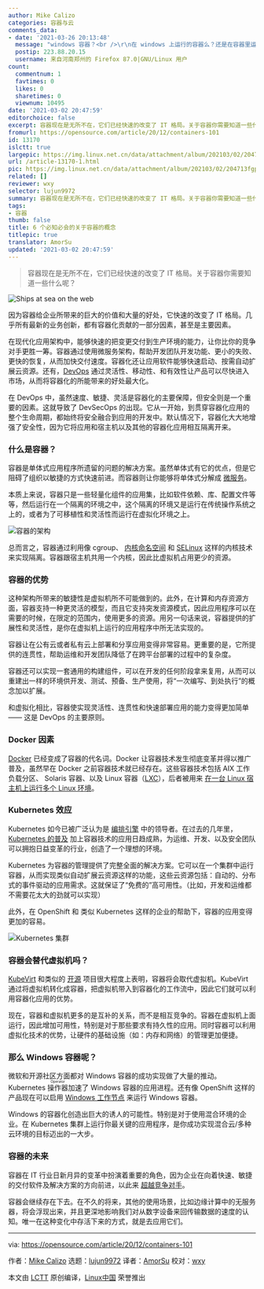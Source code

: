 ```yaml
---
author: Mike Calizo
categories: 容器与云
comments_data:
- date: '2021-03-26 20:13:48'
  message: "windows 容器？<br />\r\n在 windows 上运行的容器么？还是在容器里运行 windows？"
  postip: 223.88.20.15
  username: 来自河南郑州的 Firefox 87.0|GNU/Linux 用户
count:
  commentnum: 1
  favtimes: 0
  likes: 0
  sharetimes: 0
  viewnum: 10495
date: '2021-03-02 20:47:59'
editorchoice: false
excerpt: 容器现在是无所不在，它们已经快速的改变了 IT 格局。关于容器你需要知道一些什么呢？
fromurl: https://opensource.com/article/20/12/containers-101
id: 13170
islctt: true
largepic: https://img.linux.net.cn/data/attachment/album/202103/02/204713fgp7fasvm4ii2ire.jpg
url: /article-13170-1.html
pic: https://img.linux.net.cn/data/attachment/album/202103/02/204713fgp7fasvm4ii2ire.jpg.thumb.jpg
related: []
reviewer: wxy
selector: lujun9972
summary: 容器现在是无所不在，它们已经快速的改变了 IT 格局。关于容器你需要知道一些什么呢？
tags:
- 容器
thumb: false
title: 6 个必知必会的关于容器的概念
titlepic: true
translator: AmorSu
updated: '2021-03-02 20:47:59'
---
```



> 
> 容器现在是无所不在，它们已经快速的改变了 IT 格局。关于容器你需要知道一些什么呢？
> 
> 
> 


![](https://img.linux.net.cn/data/attachment/album/202103/02/204713fgp7fasvm4ii2ire.jpg "Ships at sea on the web")


因为容器给企业所带来的巨大的价值和大量的好处，它快速的改变了 IT 格局。几乎所有最新的业务创新，都有容器化贡献的一部分因素，甚至是主要因素。


在现代化应用架构中，能够快速的把变更交付到生产环境的能力，让你比你的竞争对手更胜一筹。容器通过使用微服务架构，帮助开发团队开发功能、更小的失败、更快的恢复，从而加快交付速度。容器化还让应用软件能够快速启动、按需自动扩展云资源。还有，[DevOps](https://opensource.com/resources/devops) 通过灵活性、移动性、和有效性让产品可以尽快进入市场，从而将容器化的所能带来的好处最大化。


在 DevOps 中，虽然速度、敏捷、灵活是容器化的主要保障，但安全则是一个重要的因素。这就导致了 DevSecOps 的出现。它从一开始，到贯穿容器化应用的整个生命周期，都始终将安全融合到应用的开发中。默认情况下，容器化大大地增强了安全性，因为它将应用和宿主机以及其他的容器化应用相互隔离开来。


### 什么是容器？


容器是单体式应用程序所遗留的问题的解决方案。虽然单体式有它的优点，但是它阻碍了组织以敏捷的方式快速前进。而容器则让你能够将单体式分解成 [微服务](https://opensource.com/resources/what-are-microservices)。


本质上来说，容器只是一些轻量化组件的应用集，比如软件依赖、库、配置文件等等，然后运行在一个隔离的环境之中，这个隔离的环境又是运行在传统操作系统之上的，或者为了可移植性和灵活性而运行在虚拟化环境之上。


![容器的架构](https://img.linux.net.cn/data/attachment/album/202103/02/204801d4a4av48zdx744yb.png "Container architecture")


总而言之，容器通过利用像 cgroup、 [内核命名空间](https://opensource.com/article/19/10/namespaces-and-containers-linux) 和 [SELinux](https://opensource.com/article/20/11/selinux-containers) 这样的内核技术来实现隔离。容器跟宿主机共用一个内核，因此比虚拟机占用更少的资源。


### 容器的优势


这种架构所带来的敏捷性是虚拟机所不可能做到的。此外，在计算和内存资源方面，容器支持一种更灵活的模型，而且它支持突发资源模式，因此应用程序可以在需要的时候，在限定的范围内，使用更多的资源。用另一句话来说，容器提供的扩展性和灵活性，是你在虚拟机上运行的应用程序中所无法实现的。


容器让在公有云或者私有云上部署和分享应用变得非常容易。更重要的是，它所提供的连贯性，帮助运维和开发团队降低了在跨平台部署的过程中的复杂度。


容器还可以实现一套通用的构建组件，可以在开发的任何阶段拿来复用，从而可以重建出一样的环境供开发、测试、预备、生产使用，将“一次编写、到处执行”的概念加以扩展。


和虚拟化相比，容器使实现灵活性、连贯性和快速部署应用的能力变得更加简单 —— 这是 DevOps 的主要原则。


### Docker 因素


[Docker](https://opensource.com/resources/what-docker) 已经变成了容器的代名词。Docker 让容器技术发生彻底变革并得以推广普及，虽然早在 Docker 之前容器技术就已经存在。这些容器技术包括 AIX 工作负载分区、 Solaris 容器、以及 Linux 容器（[LXC](https://linuxcontainers.org/)），后者被用来 [在一台 Linux 宿主机上运行多个 Linux 环境](https://opensource.com/article/18/11/behind-scenes-linux-containers)。


### Kubernetes 效应


Kubernetes 如今已被广泛认为是 [编排引擎](https://opensource.com/article/20/11/orchestration-vs-automation) 中的领导者。在过去的几年里，[Kubernetes 的普及](https://enterprisersproject.com/article/2020/6/kubernetes-statistics-2020) 加上容器技术的应用日趋成熟，为运维、开发、以及安全团队可以拥抱日益变革的行业，创造了一个理想的环境。


Kubernetes 为容器的管理提供了完整全面的解决方案。它可以在一个集群中运行容器，从而实现类似自动扩展云资源这样的功能，这些云资源包括：自动的、分布式的事件驱动的应用需求。这就保证了“免费的”高可用性。（比如，开发和运维都不需要花太大的劲就可以实现）


此外，在 OpenShift 和 类似 Kubernetes 这样的企业的帮助下，容器的应用变得更加的容易。


![Kubernetes 集群](https://img.linux.net.cn/data/attachment/album/202103/02/204801c7vl1p2v757fmvil.png "Kubernetes cluster")


### 容器会替代虚拟机吗？


[KubeVirt](https://kubevirt.io/) 和类似的 [开源](https://opensource.com/resources/what-open-source) 项目很大程度上表明，容器将会取代虚拟机。KubeVirt 通过将虚拟机转化成容器，把虚拟机带入到容器化的工作流中，因此它们就可以利用容器化应用的优势。


现在，容器和虚拟机更多的是互补的关系，而不是相互竞争的。容器在虚拟机上面运行，因此增加可用性，特别是对于那些要求有持久性的应用。同时容器可以利用虚拟化技术的优势，让硬件的基础设施（如：内存和网络）的管理更加便捷。


### 那么 Windows 容器呢？


微软和开源社区方面都对 Windows 容器的成功实现做了大量的推动。Kubernetes <ruby> 操作器 <rt>  Operator </rt></ruby> 加速了 Windows 容器的应用进程。还有像 OpenShift 这样的产品现在可以启用 [Windows 工作节点](https://www.openshift.com/blog/announcing-the-community-windows-machine-config-operator-on-openshift-4.6) 来运行 Windows 容器。


Windows 的容器化创造出巨大的诱人的可能性。特别是对于使用混合环境的企业。在 Kubernetes 集群上运行你最关键的应用程序，是你成功实现混合云/多种云环境的目标迈出的一大步。


### 容器的未来


容器在 IT 行业日新月异的变革中扮演着重要的角色，因为企业在向着快速、敏捷的交付软件及解决方案的方向前进，以此来 [超越竞争对手](https://www.imd.org/research-knowledge/articles/the-battle-for-digital-disruption-startups-vs-incumbents/)。


容器会继续存在下去。在不久的将来，其他的使用场景，比如边缘计算中的无服务器，将会浮现出来，并且更深地影响我们对从数字设备来回传输数据的速度的认知。唯一在这种变化中存活下来的方式，就是去应用它们。




---


via: <https://opensource.com/article/20/12/containers-101>


作者：[Mike Calizo](https://opensource.com/users/mcalizo) 选题：[lujun9972](https://github.com/lujun9972) 译者：[AmorSu](https://github.com/amorsu) 校对：[wxy](https://github.com/wxy)


本文由 [LCTT](https://github.com/LCTT/TranslateProject) 原创编译，[Linux中国](https://linux.cn/) 荣誉推出